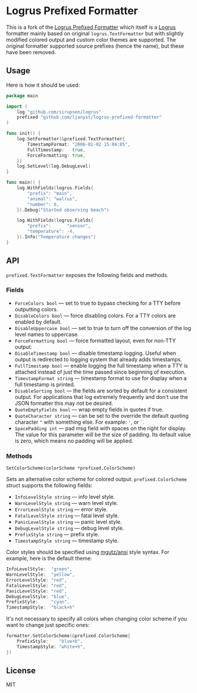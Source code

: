 
Logrus Prefixed Formatter
=========================

This is a fork of the [Logrus Prefixed Formatter][1] which itself is a
[Logrus][2] formatter mainly based on original `logrus.TextFormatter` but with
slightly modified colored output and custom color themes are supported. The
original formatter supported source prefixes (hence the name), but these have
been removed.

Usage
-----

Here is how it should be used:

```go
package main

import (
	log "github.com/sirupsen/logrus"
	prefixed "github.com/ljanyst/logrus-prefixed-formatter"
)

func init() {
	log.SetFormatter(&prefixed.TextFormatter{
		TimestampFormat: "2006-01-02 15:04:05",
		FullTimestamp:   true,
		ForceFormatting: true,
	})
	log.SetLevel(log.DebugLevel)
}

func main() {
	log.WithFields(logrus.Fields{
		"prefix": "main",
		"animal": "walrus",
		"number": 8,
	}).Debug("Started observing beach")

	log.WithFields(logrus.Fields{
		"prefix":      "sensor",
		"temperature": -4,
	}).Info("Temperature changes")
}
```

API
---

`prefixed.TextFormatter` exposes the following fields and methods.

### Fields

 * `ForceColors bool` — set to true to bypass checking for a TTY before
   outputting colors.
 * `DisableColors bool` — force disabling colors. For a TTY colors are enabled
   by default.
 * `DisableUppercase bool` — set to true to turn off the conversion of the log
   level names to uppercase.
 * `ForceFormatting bool` — force formatted layout, even for non-TTY output.
 * `DisableTimestamp bool` — disable timestamp logging. Useful when output
   is redirected to logging system that already adds timestamps.
 * `FullTimestamp bool` — enable logging the full timestamp when a TTY is
   attached instead of just the time passed since beginning of execution.
 * `TimestampFormat string` — timestamp format to use for display when a full
   timestamp is printed.
 * `DisableSorting bool` — the fields are sorted by default for a consistent
   output. For applications that log extremely frequently and don't use the JSON
   formatter this may not be desired.
 * `QuoteEmptyFields bool` — wrap empty fields in quotes if true.
 * `QuoteCharacter string` — can be set to the override the default quoting
   character `"` with something else. For example: `'`, or `` ` ``.
 * `SpacePadding int` — pad msg field with spaces on the right for display.
   The value for this parameter will be the size of padding. Its default value
   is zero, which means no padding will be applied.

### Methods

`SetColorScheme(colorScheme *prefixed.ColorScheme)`

Sets an alternative color scheme for colored output. `prefixed.ColorScheme`
struct supports the following fields:

 * `InfoLevelStyle string` — info level style.
 * `WarnLevelStyle string` — warn level style.
 * `ErrorLevelStyle string` — error style.
 * `FatalLevelStyle string` — fatal level style.
 * `PanicLevelStyle string` — panic level style.
 * `DebugLevelStyle string` — debug level style.
 * `PrefixStyle string` — prefix style.
 * `TimestampStyle string` — timestamp style.

Color styles should be specified using [mgutz/ansi][3] style syntax. For
example, here is the default theme:

```go
InfoLevelStyle:  "green",
WarnLevelStyle:  "yellow",
ErrorLevelStyle: "red",
FatalLevelStyle: "red",
PanicLevelStyle: "red",
DebugLevelStyle: "blue",
PrefixStyle:     "cyan",
TimestampStyle:  "black+h"
```

It's not necessary to specify all colors when changing color scheme if you want
to change just specific ones:

```go
formatter.SetColorScheme(&prefixed.ColorScheme{
    PrefixStyle:    "blue+b",
    TimestampStyle: "white+h",
})
```

License
-------

MIT

[1]: https://github.com/x-cray/logrus-prefixed-formatter
[2]: https://github.com/sirupsen/logrus
[3]: https://github.com/mgutz/ansi#style-format
